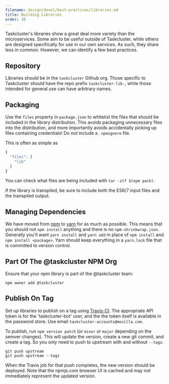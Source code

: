 ```yaml
---
filename: design/devel/best-practices/libraries.md
title: Building Libraries
order: 30
---
```


Taskcluster's libraries show a great deal more variety than the microservices.
Some aim to be useful outside of Taskcluster, while others are designed specifically for use in our own services.
As such, they share less in common.
However, we can identify a few best practices.

## Repository

Libraries should be in the `taskcluster` Github org.
Those specific to Taskcluster should have the repo prefix `taskcluster-lib-`, while those intended for general use can have arbitrary names.

## Packaging

Use the `files` property in `package.json` to whitelist the files that should be included in the library distribution.
This avoids packaging unnecessary files into the distribution, and more importantly avoids accidentally picking up files containing credentials!
Do *not* include a `.npmignore` file.

This is often as simple as

```js
{
  "files": [
    "lib"
  ]
}
```

You can check what files are being included with `tar -ztf $(npm pack)`.

If the library is transpiled, be sure to include both the ES6/7 input files and the transpiled output.

## Managing Dependencies

We have moved from [npm](https://docs.npmjs.com/cli/npm) to [yarn](https://yarnpkg.com/) for as much as possible. This means that
you should not `npm install` anything and there is no `npm-shrinkwrap.json`. Generally you'll want `yarn install` and `yarn add` in
place of `npm install` and `npm install <package>`. Yarn should keep everything in a `yarn.lock` file that is committed to version
control.

## Part Of The @taskcluster NPM Org

Ensure that your npm library is part of the @taskcluster team:

```shell
npm owner add @taskcluster
```

## Publish On Tag

Set up libraries to publish on a tag using [Travis-CI](https://docs.travis-ci.com/user/deployment/npm/).
The appropriate API token is for the 'taskcluster-bot' user, and the the token itself is available in the password store.
Use email `taskcluster-accounts@mozilla.com`.

To publish, run `npm version patch` (or `minor` or `major` depending on the semver changes).
This will update the version, create a new git commit, and create a tag.
So you only need to push to upstream with and without `--tags`:

```
git push upstream
git push upstream --tags
```

When the Travis job for that push completes, the new version should be deployed.
Note that the npmjs.com browser UI is cached and may not immediately represent the updated version.
